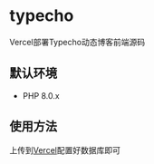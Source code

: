 # typecho
Vercel部署Typecho动态博客前端源码

## 默认环境
- PHP 8.0.x

## 使用方法

上传到[Vercel](https://vercel.com/)配置好数据库即可
